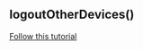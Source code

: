 ## logoutOtherDevices()
[Follow this tutorial](https://programmingfields.com/logout-multiple-login-sessions-from-other-browsers-in-laravel-9)
